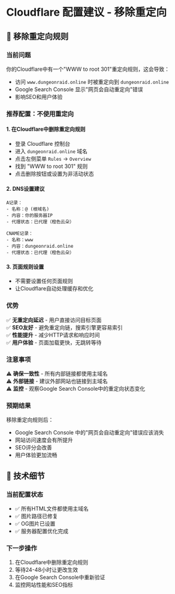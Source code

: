 # Cloudflare 配置建议 - 移除重定向

## 🚫 移除重定向规则

### 当前问题
你的Cloudflare中有一个"WWW to root 301"重定向规则，这会导致：
- 访问 `www.dungeonraid.online` 时被重定向到 `dungeonraid.online`
- Google Search Console 显示"网页会自动重定向"错误
- 影响SEO和用户体验

### 推荐配置：不使用重定向

#### 1. 在Cloudflare中删除重定向规则
- 登录 Cloudflare 控制台
- 进入 `dungeonraid.online` 域名
- 点击左侧菜单 `Rules` → `Overview`
- 找到 "WWW to root 301" 规则
- 点击删除按钮或设置为非活动状态

#### 2. DNS设置建议
```
A记录：
- 名称：@ (根域名)
- 内容：你的服务器IP
- 代理状态：已代理（橙色云朵）

CNAME记录：
- 名称：www
- 内容：dungeonraid.online
- 代理状态：已代理（橙色云朵）
```

#### 3. 页面规则设置
- 不需要设置任何页面规则
- 让Cloudflare自动处理缓存和优化

### 优势
✅ **无重定向延迟** - 用户直接访问目标页面  
✅ **SEO友好** - 避免重定向链，搜索引擎更容易索引  
✅ **性能提升** - 减少HTTP请求和响应时间  
✅ **用户体验** - 页面加载更快，无跳转等待  

### 注意事项
⚠️ **确保一致性** - 所有内部链接都使用主域名  
⚠️ **外部链接** - 建议外部网站也链接到主域名  
⚠️ **监控** - 观察Google Search Console中的重定向状态变化  

### 预期结果
移除重定向规则后：
- Google Search Console 中的"网页会自动重定向"错误应该消失
- 网站访问速度会有所提升
- SEO评分会改善
- 用户体验更加流畅

## 🔧 技术细节

### 当前配置状态
- ✅ 所有HTML文件都使用主域名
- ✅ 图片路径已修复
- ✅ OG图片已设置
- ✅ 服务器配置优化完成

### 下一步操作
1. 在Cloudflare中删除重定向规则
2. 等待24-48小时让更改生效
3. 在Google Search Console中重新验证
4. 监控网站性能和SEO指标 